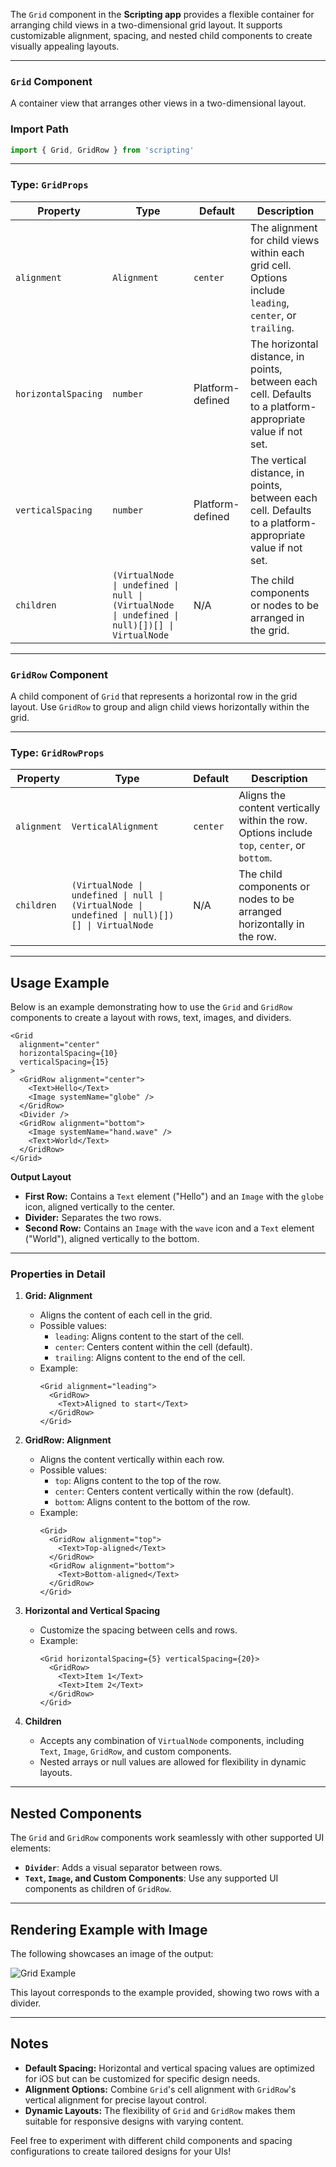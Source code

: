 The `Grid` component in the **Scripting app** provides a flexible container for arranging child views in a two-dimensional grid layout. It supports customizable alignment, spacing, and nested child components to create visually appealing layouts.

---

### `Grid` Component

A container view that arranges other views in a two-dimensional layout.

### Import Path
```ts
import { Grid, GridRow } from 'scripting'
```

---

### Type: `GridProps`

| Property              | Type                                                                                      | Default          | Description                                                                                                    |
|-----------------------|-------------------------------------------------------------------------------------------|------------------|----------------------------------------------------------------------------------------------------------------|
| `alignment`           | `Alignment`                                                                              | `center`         | The alignment for child views within each grid cell. Options include `leading`, `center`, or `trailing`.       |
| `horizontalSpacing`   | `number`                                                                                 | Platform-defined | The horizontal distance, in points, between each cell. Defaults to a platform-appropriate value if not set.    |
| `verticalSpacing`     | `number`                                                                                 | Platform-defined | The vertical distance, in points, between each cell. Defaults to a platform-appropriate value if not set.      |
| `children`            | `(VirtualNode \| undefined \| null \| (VirtualNode \| undefined \| null)[])[] \| VirtualNode` | N/A              | The child components or nodes to be arranged in the grid.                                                      |

---

### `GridRow` Component

A child component of `Grid` that represents a horizontal row in the grid layout. Use `GridRow` to group and align child views horizontally within the grid.

---

### Type: `GridRowProps`

| Property     | Type                                                                                      | Default  | Description                                                                                              |
|--------------|-------------------------------------------------------------------------------------------|----------|----------------------------------------------------------------------------------------------------------|
| `alignment`  | `VerticalAlignment`                                                                       | `center` | Aligns the content vertically within the row. Options include `top`, `center`, or `bottom`.             |
| `children`   | `(VirtualNode \| undefined \| null \| (VirtualNode \| undefined \| null)[])[] \| VirtualNode` | N/A      | The child components or nodes to be arranged horizontally in the row.                                   |

---

## Usage Example

Below is an example demonstrating how to use the `Grid` and `GridRow` components to create a layout with rows, text, images, and dividers.

```tsx
<Grid
  alignment="center"
  horizontalSpacing={10}
  verticalSpacing={15}
>
  <GridRow alignment="center">
    <Text>Hello</Text>
    <Image systemName="globe" />
  </GridRow>
  <Divider />
  <GridRow alignment="bottom">
    <Image systemName="hand.wave" />
    <Text>World</Text>
  </GridRow>
</Grid>
```

**Output Layout**

- **First Row:** Contains a `Text` element ("Hello") and an `Image` with the `globe` icon, aligned vertically to the center.
- **Divider:** Separates the two rows.
- **Second Row:** Contains an `Image` with the `wave` icon and a `Text` element ("World"), aligned vertically to the bottom.

---

### Properties in Detail

1. **Grid: Alignment**
   - Aligns the content of each cell in the grid.
   - Possible values:
     - `leading`: Aligns content to the start of the cell.
     - `center`: Centers content within the cell (default).
     - `trailing`: Aligns content to the end of the cell.
   - Example:
     ```tsx
     <Grid alignment="leading">
       <GridRow>
         <Text>Aligned to start</Text>
       </GridRow>
     </Grid>
     ```

2. **GridRow: Alignment**
   - Aligns the content vertically within each row.
   - Possible values:
     - `top`: Aligns content to the top of the row.
     - `center`: Centers content vertically within the row (default).
     - `bottom`: Aligns content to the bottom of the row.
   - Example:
     ```tsx
     <Grid>
       <GridRow alignment="top">
         <Text>Top-aligned</Text>
       </GridRow>
       <GridRow alignment="bottom">
         <Text>Bottom-aligned</Text>
       </GridRow>
     </Grid>
     ```

3. **Horizontal and Vertical Spacing**
   - Customize the spacing between cells and rows.
   - Example:
     ```tsx
     <Grid horizontalSpacing={5} verticalSpacing={20}>
       <GridRow>
         <Text>Item 1</Text>
         <Text>Item 2</Text>
       </GridRow>
     </Grid>
     ```

4. **Children**
   - Accepts any combination of `VirtualNode` components, including `Text`, `Image`, `GridRow`, and custom components.
   - Nested arrays or null values are allowed for flexibility in dynamic layouts.

---

## Nested Components

The `Grid` and `GridRow` components work seamlessly with other supported UI elements:
- **`Divider`**: Adds a visual separator between rows.
- **`Text`, `Image`, and Custom Components**: Use any supported UI components as children of `GridRow`.

---

## Rendering Example with Image

The following showcases an image of the output:

![Grid Example](https://docs-assets.developer.apple.com/published/f20954fd2b30390306220984d444d0cf/Grid-2-iOS@2x.png)

This layout corresponds to the example provided, showing two rows with a divider.

---

## Notes

- **Default Spacing:** Horizontal and vertical spacing values are optimized for iOS but can be customized for specific design needs.
- **Alignment Options:** Combine `Grid`'s cell alignment with `GridRow`'s vertical alignment for precise layout control.
- **Dynamic Layouts:** The flexibility of `Grid` and `GridRow` makes them suitable for responsive designs with varying content.

Feel free to experiment with different child components and spacing configurations to create tailored designs for your UIs!